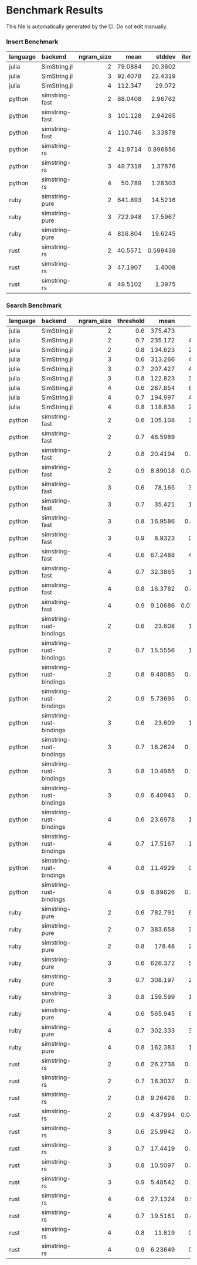 # Benchmark Results

This file is automatically generated by the CI. Do not edit manually.

### Insert Benchmark
| language   | backend        |   ngram_size |     mean |    stddev |   iterations |
|:-----------|:---------------|-------------:|---------:|----------:|-------------:|
| julia      | SimString.jl   |            2 |  79.0884 | 20.3602   |          100 |
| julia      | SimString.jl   |            3 |  92.4078 | 22.4319   |          100 |
| julia      | SimString.jl   |            4 | 112.347  | 29.072    |          100 |
| python     | simstring-fast |            2 |  88.0408 |  2.96762  |          100 |
| python     | simstring-fast |            3 | 101.128  |  2.94265  |          100 |
| python     | simstring-fast |            4 | 110.746  |  3.33878  |          100 |
| python     | simstring-rs   |            2 |  41.9714 |  0.896856 |          100 |
| python     | simstring-rs   |            3 |  49.7318 |  1.37876  |          100 |
| python     | simstring-rs   |            4 |  50.789  |  1.28303  |          100 |
| ruby       | simstring-pure |            2 | 641.893  | 14.5216   |           32 |
| ruby       | simstring-pure |            3 | 722.948  | 17.5967   |           28 |
| ruby       | simstring-pure |            4 | 816.804  | 19.6245   |           25 |
| rust       | simstring-rs   |            2 |  40.5571 |  0.599439 |          100 |
| rust       | simstring-rs   |            3 |  47.1907 |  1.4008   |          100 |
| rust       | simstring-rs   |            4 |  49.5102 |  1.3975   |          100 |

### Search Benchmark
| language   | backend                 |   ngram_size |   threshold |      mean |    stddev |   iterations |
|:-----------|:------------------------|-------------:|------------:|----------:|----------:|-------------:|
| julia      | SimString.jl            |            2 |         0.6 | 375.473   | 8.3656    |           54 |
| julia      | SimString.jl            |            2 |         0.7 | 235.172   | 4.25866   |           86 |
| julia      | SimString.jl            |            2 |         0.8 | 134.623   | 2.62129   |          100 |
| julia      | SimString.jl            |            3 |         0.6 | 313.266   | 4.88355   |           64 |
| julia      | SimString.jl            |            3 |         0.7 | 207.427   | 4.26251   |           97 |
| julia      | SimString.jl            |            3 |         0.8 | 122.823   | 3.10012   |          100 |
| julia      | SimString.jl            |            4 |         0.6 | 287.854   | 6.83975   |           70 |
| julia      | SimString.jl            |            4 |         0.7 | 194.997   | 4.75812   |          100 |
| julia      | SimString.jl            |            4 |         0.8 | 118.838   | 2.50005   |          100 |
| python     | simstring-fast          |            2 |         0.6 | 105.108   | 3.16492   |          100 |
| python     | simstring-fast          |            2 |         0.7 |  48.5989  | 1.3818    |          100 |
| python     | simstring-fast          |            2 |         0.8 |  20.4194  | 0.310593  |          100 |
| python     | simstring-fast          |            2 |         0.9 |   8.89018 | 0.0484565 |          100 |
| python     | simstring-fast          |            3 |         0.6 |  78.165   | 3.43683   |          100 |
| python     | simstring-fast          |            3 |         0.7 |  35.421   | 1.35795   |          100 |
| python     | simstring-fast          |            3 |         0.8 |  16.9586  | 0.413446  |          100 |
| python     | simstring-fast          |            3 |         0.9 |   8.9323  | 0.37356   |          100 |
| python     | simstring-fast          |            4 |         0.6 |  67.2488  | 4.06366   |          100 |
| python     | simstring-fast          |            4 |         0.7 |  32.3865  | 1.28173   |          100 |
| python     | simstring-fast          |            4 |         0.8 |  16.3782  | 0.416431  |          100 |
| python     | simstring-fast          |            4 |         0.9 |   9.10686 | 0.0714439 |          100 |
| python     | simstring-rust-bindings |            2 |         0.6 |  23.608   | 1.29193   |          100 |
| python     | simstring-rust-bindings |            2 |         0.7 |  15.5556  | 1.52853   |          100 |
| python     | simstring-rust-bindings |            2 |         0.8 |   9.48085 | 0.470596  |          100 |
| python     | simstring-rust-bindings |            2 |         0.9 |   5.73695 | 0.266933  |          100 |
| python     | simstring-rust-bindings |            3 |         0.6 |  23.609   | 1.49509   |          100 |
| python     | simstring-rust-bindings |            3 |         0.7 |  16.2624  | 0.798919  |          100 |
| python     | simstring-rust-bindings |            3 |         0.8 |  10.4965  | 0.701877  |          100 |
| python     | simstring-rust-bindings |            3 |         0.9 |   6.40943 | 0.267333  |          100 |
| python     | simstring-rust-bindings |            4 |         0.6 |  23.6978  | 1.19994   |          100 |
| python     | simstring-rust-bindings |            4 |         0.7 |  17.5167  | 1.01446   |          100 |
| python     | simstring-rust-bindings |            4 |         0.8 |  11.4929  | 0.76714   |          100 |
| python     | simstring-rust-bindings |            4 |         0.9 |   6.89826 | 0.346172  |          100 |
| ruby       | simstring-pure          |            2 |         0.6 | 782.791   | 6.31882   |           26 |
| ruby       | simstring-pure          |            2 |         0.7 | 383.658   | 3.25638   |           53 |
| ruby       | simstring-pure          |            2 |         0.8 | 178.48    | 2.18298   |          100 |
| ruby       | simstring-pure          |            3 |         0.6 | 626.372   | 5.92214   |           32 |
| ruby       | simstring-pure          |            3 |         0.7 | 308.197   | 2.90053   |           65 |
| ruby       | simstring-pure          |            3 |         0.8 | 159.599   | 1.92398   |          100 |
| ruby       | simstring-pure          |            4 |         0.6 | 565.945   | 8.06178   |           36 |
| ruby       | simstring-pure          |            4 |         0.7 | 302.333   | 3.14426   |           67 |
| ruby       | simstring-pure          |            4 |         0.8 | 162.383   | 1.58395   |          100 |
| rust       | simstring-rs            |            2 |         0.6 |  26.2738  | 0.176911  |          100 |
| rust       | simstring-rs            |            2 |         0.7 |  16.3037  | 0.276654  |          100 |
| rust       | simstring-rs            |            2 |         0.8 |   9.26428 | 0.248599  |          100 |
| rust       | simstring-rs            |            2 |         0.9 |   4.87994 | 0.0480448 |          100 |
| rust       | simstring-rs            |            3 |         0.6 |  25.9942  | 0.407077  |          100 |
| rust       | simstring-rs            |            3 |         0.7 |  17.4419  | 0.123705  |          100 |
| rust       | simstring-rs            |            3 |         0.8 |  10.5097  | 0.367758  |          100 |
| rust       | simstring-rs            |            3 |         0.9 |   5.48542 | 0.114908  |          100 |
| rust       | simstring-rs            |            4 |         0.6 |  27.1324  | 0.973285  |          100 |
| rust       | simstring-rs            |            4 |         0.7 |  19.5161  | 0.418497  |          100 |
| rust       | simstring-rs            |            4 |         0.8 |  11.819   | 0.10756   |          100 |
| rust       | simstring-rs            |            4 |         0.9 |   6.23649 | 0.16271   |          100 |

